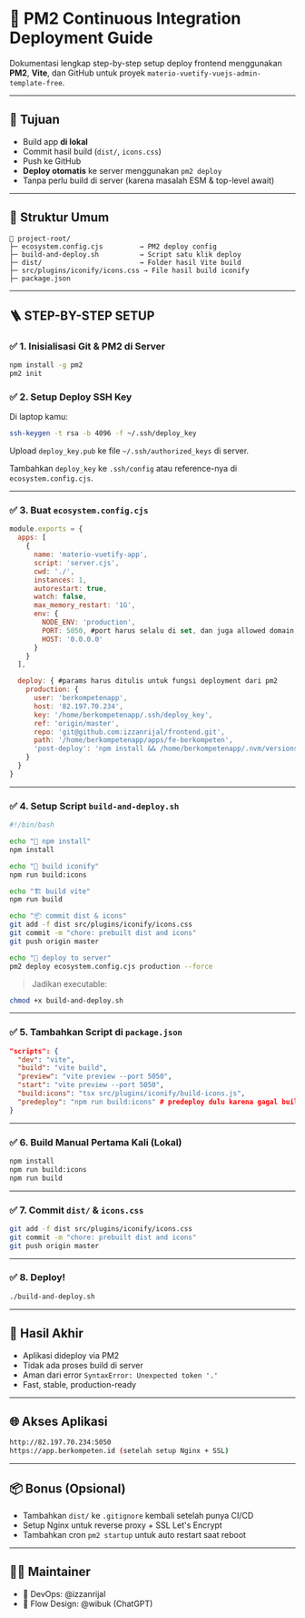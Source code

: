 # 🚀 PM2 Continuous Integration Deployment Guide

Dokumentasi lengkap step-by-step setup deploy frontend menggunakan **PM2**, **Vite**, dan GitHub untuk proyek `materio-vuetify-vuejs-admin-template-free`.

---

## 📌 Tujuan

- Build app **di lokal**
- Commit hasil build (`dist/`, `icons.css`)
- Push ke GitHub
- **Deploy otomatis** ke server menggunakan `pm2 deploy`
- Tanpa perlu build di server (karena masalah ESM & top-level await)

---

## 🧱 Struktur Umum

```
📁 project-root/
├─ ecosystem.config.cjs         → PM2 deploy config
├─ build-and-deploy.sh          → Script satu klik deploy
├─ dist/                        → Folder hasil Vite build
├─ src/plugins/iconify/icons.css → File hasil build iconify
├─ package.json
```

---

## 🪜 STEP-BY-STEP SETUP

### ✅ 1. Inisialisasi Git & PM2 di Server

```bash
npm install -g pm2
pm2 init
```

### ✅ 2. Setup Deploy SSH Key

Di laptop kamu:

```bash
ssh-keygen -t rsa -b 4096 -f ~/.ssh/deploy_key
```

Upload `deploy_key.pub` ke file `~/.ssh/authorized_keys` di server.

Tambahkan `deploy_key` ke `.ssh/config` atau reference-nya di `ecosystem.config.cjs`.

---

### ✅ 3. Buat `ecosystem.config.cjs`

```js
module.exports = {
  apps: [
    {
      name: 'materio-vuetify-app',
      script: 'server.cjs',
      cwd: './',
      instances: 1,
      autorestart: true,
      watch: false,
      max_memory_restart: '1G',
      env: {
        NODE_ENV: 'production',
        PORT: 5050, #port harus selalu di set, dan juga allowed domain, namun kali ini pakai host 0.0.0.0
        HOST: '0.0.0.0'
      }
    }
  ],

  deploy: { #params harus ditulis untuk fungsi deployment dari pm2
    production: {
      user: 'berkompetenapp',
      host: '82.197.70.234',
      key: '/home/berkompetenapp/.ssh/deploy_key',
      ref: 'origin/master',
      repo: 'git@github.com:izzanrijal/frontend.git',
      path: '/home/berkompetenapp/apps/fe-berkompeten',
      'post-deploy': 'npm install && /home/berkompetenapp/.nvm/versions/node/v22.12.0/bin/pm2 reload ecosystem.config.cjs --env production'
    }
  }
}
```

---

### ✅ 4. Setup Script `build-and-deploy.sh`

```bash
#!/bin/bash

echo "🔧 npm install"
npm install

echo "🎨 build iconify"
npm run build:icons

echo "🏗️ build vite"
npm run build

echo "📦 commit dist & icons"
git add -f dist src/plugins/iconify/icons.css
git commit -m "chore: prebuilt dist and icons"
git push origin master

echo "🚀 deploy to server"
pm2 deploy ecosystem.config.cjs production --force
```

> Jadikan executable:
```bash
chmod +x build-and-deploy.sh
```

---

### ✅ 5. Tambahkan Script di `package.json`

```json
"scripts": {
  "dev": "vite",
  "build": "vite build",
  "preview": "vite preview --port 5050",
  "start": "vite preview --port 5050",
  "build:icons": "tsx src/plugins/iconify/build-icons.js",
  "predeploy": "npm run build:icons" # predeploy dulu karena gagal build saat di pm2, push predeploy ke git remote untuk dipakai dist pre-deploy
}
```

---

### ✅ 6. Build Manual Pertama Kali (Lokal)

```bash
npm install
npm run build:icons
npm run build
```

---

### ✅ 7. Commit `dist/` & `icons.css`

```bash
git add -f dist src/plugins/iconify/icons.css
git commit -m "chore: prebuilt dist and icons"
git push origin master
```

---

### ✅ 8. Deploy!

```bash
./build-and-deploy.sh
```

---

## 🎯 Hasil Akhir

- Aplikasi dideploy via PM2
- Tidak ada proses build di server
- Aman dari error `SyntaxError: Unexpected token '.'`
- Fast, stable, production-ready

---

## 🌐 Akses Aplikasi

```bash
http://82.197.70.234:5050
https://app.berkompeten.id (setelah setup Nginx + SSL)
```

---

## 📦 Bonus (Opsional)

- Tambahkan `dist/` ke `.gitignore` kembali setelah punya CI/CD
- Setup Nginx untuk reverse proxy + SSL Let's Encrypt
- Tambahkan cron `pm2 startup` untuk auto restart saat reboot

---

## 👨‍💻 Maintainer

- 🔧 DevOps: @izzanrijal
- 🤖 Flow Design: @wibuk (ChatGPT)

